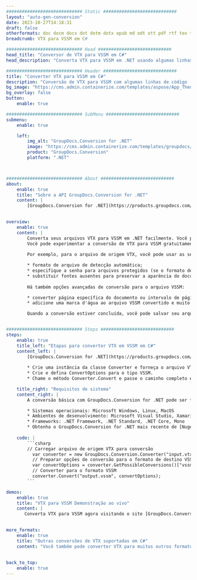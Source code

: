 ```yaml
---
############################# Static ############################
layout: "auto-gen-conversion"
date: 2023-10-27T14:18:31
draft: false
otherformats: doc docm docx dot dotm dotx epub md odt ott pdf rtf tex txt vdx vsdm vsdx vssm vssx vstm vstx vsx vtx xps
breadcrumb: VTX para VSSM em C#

############################# Head ############################
head_title: "Conversor de VTX para VSSM em C#"
head_description: "Converta VTX para VSSM em .NET usando algumas linhas de código. Use a API de conversão de documentos do GroupDocs para converter mais de 160 formatos de arquivo."

############################# Header ############################
title: "Converter VTX para VSSM em C#"
description: "Conversão de VTX para VSSM com algumas linhas de código .NET"
bg_image: "https://cms.admin.containerize.com/templates/aspose/App_Themes/V3/images/bg/header1.png"
bg_overlay: false
button:
    enable: true

############################# SubMenu ############################
submenu:
    enable: true

    left:
        img_alt: "GroupDocs.Conversion for .NET"
        image: "https://cms.admin.containerize.com/templates/groupdocs/images/product-logos/90x90-noborder/groupdocs-conversion-net.png"
        product: "GroupDocs.Conversion"
        platform: ".NET"



############################# About ############################
about:
    enable: true
    title: "Sobre a API GroupDocs.Conversion for .NET"
    content: |
        [GroupDocs.Conversion for .NET](https://products.groupdocs.com/conversion/net/) pode ser usado para converter Microsoft Word, Excel, PowerPoint, PDF, Visio e outros formatos. GroupDocs.Conversion é uma API independente que é adequada para sistemas internos e de back-end onde é necessário alto desempenho. Não depende de nenhum software como Microsoft ou Open Office.
    

overview:
    enable: true
    content: |
        Converta seus arquivos VTX para VSSM em .NET facilmente. Você pode usar apenas algumas linhas de código C# em qualquer plataforma de sua escolha, como - Windows, Linux, macOS.
        Você pode experimentar a conversão de VTX para VSSM gratuitamente e avaliar a qualidade dos resultados da conversão. Juntamente com cenários de conversão de arquivo simples, você pode tentar opções mais avançadas para carregar o arquivo de origem VTX e para salvar o resultado de saída VSSM. 
        
        Por exemplo, para o arquivo de origem VTX, você pode usar as seguintes opções de carregamento:

        * formato de arquivo de detecção automática;
        * especifique a senha para arquivos protegidos (se o formato de arquivo suportar);
        * substituir fontes ausentes para preservar a aparência do documento.
        
        Há também opções avançadas de conversão para o arquivo VSSM:

        * converter página específica do documento ou intervalo de páginas;
        * adicione uma marca d'água ao arquivo VSSM convertido e muito mais.

        Quando a conversão estiver concluída, você pode salvar seu arquivo VSSM no caminho do arquivo local ou em qualquer armazenamento de terceiros, como FTP, Amazon S3, Google Drive, Dropbox etc. Observe - para converter VTX para {{ TO}} não há necessidade de nenhum software adicional instalado - como MS Office, Open Office, Adobe Acrobat Reader etc.


############################# Steps ############################
steps:
    enable: true
    title_left: "Etapas para converter VTX em VSSM em C#"
    content_left: |
        [GroupDocs.Conversion for .NET](https://products.groupdocs.com/conversion/net/) torna mais fácil para os desenvolvedores converter um arquivo VTX para VSSM com algumas linhas de código.
        
        * Crie uma instância da classe Converter e forneça o arquivo VTX com o caminho completo
        * Crie e defina ConvertOptions para o tipo VSSM.
        * Chame o método Converter.Convert e passe o caminho completo e o formato (VSSM) como parâmetro

    title_right: "Requisitos de sistema"
    content_right: |
        A conversão básica com GroupDocs.Conversion for .NET pode ser feita em apenas algumas etapas simples. Nossas APIs são suportadas em todas as principais plataformas e sistemas operacionais. Antes de executar o código abaixo, certifique-se de ter os seguintes pré-requisitos instalados em seu sistema.

        * Sistemas operacionais: Microsoft Windows, Linux, MacOS
        * Ambientes de desenvolvimento: Microsoft Visual Studio, Xamarin, MonoDevelop
        * Frameworks: .NET Framework, .NET Standard, .NET Core, Mono
        * Obtenha o GroupDocs.Conversion for .NET mais recente de [Nuget](https://www.nuget.org/packages/groupdocs.conversion)
         
    code: |
        ```csharp    
        // Carregar arquivo de origem VTX para conversão
          var converter = new GroupDocs.Conversion.Converter("input.vtx");
          // Preparar opções de conversão para o formato de destino VSSM
          var convertOptions = converter.GetPossibleConversions()["vssm"].ConvertOptions;
          // Converter para o formato VSSM
          converter.Convert("output.vssm", convertOptions);
        ```

demos:
    enable: true
    title: "VTX para VSSM Demonstração ao vivo"
    content: |
       Converta VTX para VSSM agora visitando o site [GroupDocs.Conversion App](https://products.groupdocs.app/conversion/family). A demonstração online tem as seguintes vantagens
          

more_formats:
    enable: true
    title: "Outras conversões de VTX suportadas em C#"
    content: "Você também pode converter VTX para muitos outros formatos de arquivo. Por favor, veja a lista abaixo."
       
       
back_to_top:
    enable: true
---
```

